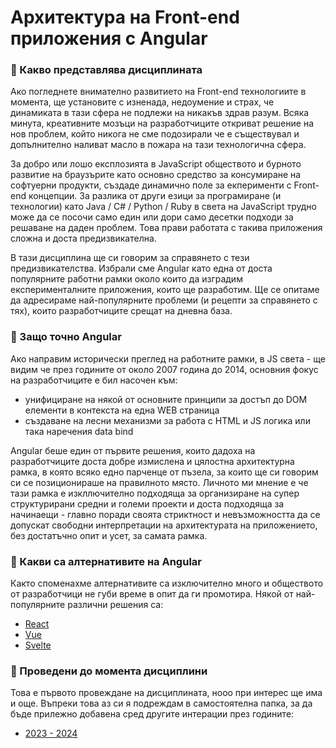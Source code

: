 # Архитектура на Front-end приложения с Angular

### 🚀 Какво представлява дисциплината
Ако погледнете внимателно развитието на Front-end технологиите в момента, ще установите с изненада, недоумение и страх, че динамиката в тази сфера не подлежи на никакъв здрав разум. Всяка минута, креативните мозъци на разработчиците откриват решение на нов проблем, който никога не сме подозирали че е съществувал и допълнително наливат масло в пожара на тази технологична сфера. 

За добро или лошо експлозията в JavaScript обществото и бурното развитие на браузърите като основно средство за консумиране на софтуерни продукти, създаде динамично поле за екперименти с Front-end концепции. За разлика от други езици за програмиране (и технологии) като Java / C# / Python / Ruby в света на JavaScript трудно може да се посочи само един или дори само десетки подходи за решаване на даден проблем. Това прави работата с такива приложения сложна и доста предизвикателна. 

В тази дисциплина ще си говорим за справянето с тези предизвикателства. Избрали сме Angular като една от доста популярните работни рамки около които да изградим експерименталните приложения, които ще разработим. Ще се опитаме да адресираме най-популярните проблеми (и рецепти за справянето с тях), които разработчиците срещат на дневна база.

### 🚀 Защо точно Angular
Ако направим исторически преглед на работните рамки, в JS света - ще видим че през годините от около 2007 година до 2014, основния фокус на разработчиците е бил насочен към: 
- унифициране на някой от основните принципи за достъп до DOM елементи в контекста на една WEB страница
- създаване на лесни механизми за работа с HTML и JS логика или така наречения data bind

Angular беше един от първите решения, които дадоха на разработчиците доста добре измислена и цялостна архитектурна рамка, в която всяко едно парченце от пъзела, за които ще си говорим си се позиционираше на правилното място. Личното ми мнение е че тази рамка е изкллючително подходяща за организиране на супер структурирани средни и големи проекти и доста подходяща за начинаещи - главно поради своята стриктност и невъзможността да се допускат свободни интерпретации на архитектурата на приложението, без достатъчно опит и усет, за самата рамка.

### 🚀 Какви са алтернативите на Angular
Както споменахме алтернативите са изключително много и обществото от разработчици не губи време в опит да ги промотира. Някой от най-популярните различни решения са:
- [React](https://react.dev/) 
- [Vue](https://vuejs.org/)
- [Svelte](https://svelte.dev/)

### 🚀 Проведени до момента дисциплини
Това е първото провеждане на дисциплината, нооо при интерес ще има и още. Въпреки това аз си я подреждам в самостоятелна папка, за да бъде прилежно добавена сред другите интерации през годините:
- [2023 - 2024](./23-24/)